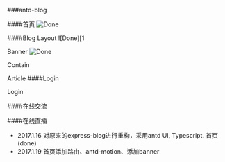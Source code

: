 [1]:https://cdn2.iconfinder.com/static/b8f60f4d8c7eba9114a36481bae51c41/assets/img/checkmark-green.png
###antd-blog

####首页 ![Done][1]

####Blog
Layout ![Done][1

Banner ![Done][1]

Contain

Article
####Login

Login

####在线交流

####在线直播




* 2017.1.16 对原来的express-blog进行重构，采用antd UI, Typescript.
首页(done)
* 2017.1.19 首页添加路由、antd-motion、添加banner